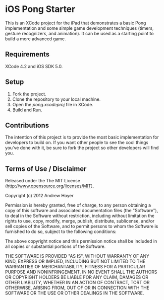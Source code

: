 iOS Pong Starter
================

This is an XCode project for the iPad that demonstrates a basic Pong
implementation and some simple game development techniques (timers, gesture
recognizers, and animation).  It can be used as a starting point to build 
a more advanced game.


Requirements
------------

XCode 4.2 and iOS SDK 5.0.


Setup
-----

1. Fork the project.
2. Clone the repository to your local machine.
3. Open the *pong.xcodeproj* file in XCode.
4. Build and Run.


Contributions
-------------

The intention of this project is to provide the most basic implementation for
developers to build on.  If you want other people to see the cool things you've
done with it, be sure to fork the project so other developers will find you.
    	
    	
Terms of Use / Disclaimer
-------------------------

Released under the The MIT License (http://www.opensource.org/licenses/MIT).

Copyright (c) 2012 Andrew Hoyer

Permission is hereby granted, free of charge, to any person obtaining a copy of this software and associated documentation files (the "Software"), to deal in the Software without restriction, including without limitation the rights to use, copy, modify, merge, publish, distribute, sublicense, and/or sell copies of the Software, and to permit persons to whom the Software is furnished to do so, subject to the following conditions:

The above copyright notice and this permission notice shall be included in all copies or substantial portions of the Software.

THE SOFTWARE IS PROVIDED "AS IS", WITHOUT WARRANTY OF ANY KIND, EXPRESS OR IMPLIED, INCLUDING BUT NOT LIMITED TO THE WARRANTIES OF MERCHANTABILITY, FITNESS FOR A PARTICULAR PURPOSE AND NONINFRINGEMENT. IN NO EVENT SHALL THE AUTHORS OR COPYRIGHT HOLDERS BE LIABLE FOR ANY CLAIM, DAMAGES OR OTHER LIABILITY, WHETHER IN AN ACTION OF CONTRACT, TORT OR OTHERWISE, ARISING FROM, OUT OF OR IN CONNECTION WITH THE SOFTWARE OR THE USE OR OTHER DEALINGS IN THE SOFTWARE.
